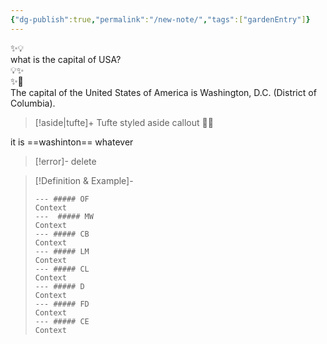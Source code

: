 ```yaml
---
{"dg-publish":true,"permalink":"/new-note/","tags":["gardenEntry"]}
---
```


  
✨💡  
what is the capital of USA?  
💡✨    
✨💬  
The capital of the United States of America is Washington, D.C. (District of Columbia).  
> [!aside|tufte]+ 
> Tufte styled aside callout
💬✨  

it is ==washinton== whatever

> [!error]-
> delete


>[!Definition & Example]-
>```tabs 
>--- ##### OF
>Context
>---  ##### MW
>Context
>--- ##### CB
>Context
>--- ##### LM
>Context
>--- ##### CL
>Context
>--- ##### D
>Context
>--- ##### FD
>Context
>--- ##### CE
>Context


